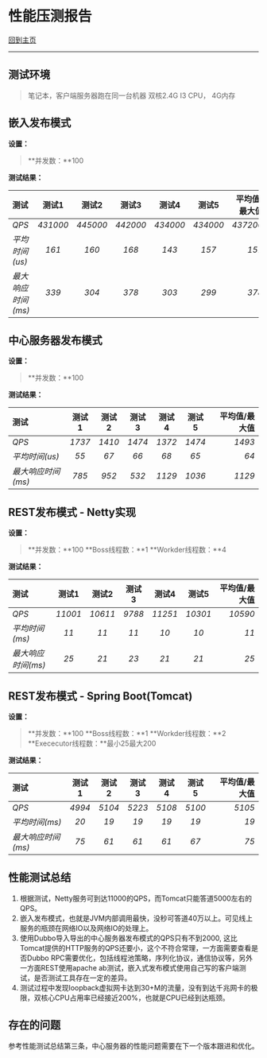 # 性能压测报告

[回到主页](Vesta.html)

-------------------

## 测试环境

>笔记本，客户端服务器跑在同一台机器
>双核2.4G I3 CPU， 4G内存

## 嵌入发布模式

**设置：**

>**并发数：**100

**测试结果：**

|测试|测试1|测试2|测试3|测试4|测试5|平均值/最大值|
|:--|:--:|:--:|:--:|:--:|:--:|--:|
|*QPS*|*431000*|*445000*|*442000*|*434000*|*434000*|*437200*|
|*平均时间(us)*|*161*|*160*|*168*|*143*|*157*|*157*|
|*最大响应时间(ms)*|*339*|*304*|*378*|*303*|*299*|*378*|


## 中心服务器发布模式

**设置：**

>**并发数：**100

**测试结果：**

|测试|测试1|测试2|测试3|测试4|测试5|平均值/最大值|
|:--|:--:|:--:|:--:|:--:|:--:|--:|
|*QPS*|*1737*|*1410*|*1474*|*1372*|*1474*|*1493*|
|*平均时间(us)*|*55*|*67*|*66*|*68*|*65*|*64*|
|*最大响应时间(ms)*|*785*|*952*|*532*|*1129*|*1036*|*1129*|

## REST发布模式 - Netty实现

**设置：**

>**并发数：**100
**Boss线程数：**1
**Workder线程数：**4

**测试结果：**

|测试|测试1|测试2|测试3|测试4|测试5|平均值/最大值|
|:--|:--:|:--:|:--:|:--:|:--:|--:|
|*QPS*|*11001*|*10611*|*9788*|*11251*|*10301*|*10590*|
|*平均时间(ms)*|*11*|*11*|*11*|*10*|*10*|*11*|
|*最大响应时间(ms)*|*25*|*21*|*23*|*21*|*21*|*25*|

## REST发布模式 - Spring Boot(Tomcat)

**设置：**

>**并发数：**100
**Boss线程数：**1
**Workder线程数：**2
**Exececutor线程数：**最小25最大200

**测试结果：**

|测试|测试1|测试2|测试3|测试4|测试5|平均值/最大值|
|:--|:--:|:--:|:--:|:--:|:--:|--:|
|*QPS*|*4994*|*5104*|*5223*|*5108*|*5100*|*5105*|
|*平均时间(ms)*|*20*|*19*|*19*|*19*|*19*|*19*|
|*最大响应时间(ms)*|*75*|*61*|*61*|*61*|*67*|*75*|


## 性能测试总结

1. 根据测试，Netty服务可到达11000的QPS，而Tomcat只能答道5000左右的QPS。
2. 嵌入发布模式，也就是JVM内部调用最快，没秒可答道40万以上。可见线上服务的瓶颈在网络IO以及网络IO的处理上。
3. 使用Dubbo导入导出的中心服务器发布模式的QPS只有不到2000, 这比Tomcat提供的HTTP服务的QPS还要小，这个不符合常理，一方面需要查看是否Dubbo RPC需要优化，包括线程池策略，序列化协议，通信协议等，另外一方面REST使用apache ab测试，嵌入式发布模式使用自己写的客户端测试，是否测试工具存在一定的差异。
4. 测试过程中发现loopback虚拟网卡达到30+M的流量，没有到达千兆网卡的极限，双核心CPU占用率已经接近200%，也就是CPU已经到达瓶颈。

## 存在的问题

参考性能测试总结第三条，中心服务器的性能问题需要在下一个版本跟进和优化。
